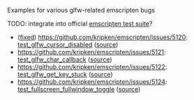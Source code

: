 Examples for various glfw-related emscripten bugs

TODO: integrate into official [emscripten test suite](https://github.com/kripken/emscripten/tree/master/tests)?

* ([fixed](https://github.com/kripken/emscripten/commit/4ee1557a8f2473405971d4872bf71199174a2776)) https://github.com/kripken/emscripten/issues/5120: [test_glfw_cursor_disabled](https://satoshinm.github.io/emglfwbugs/test_glfw_cursor_disabled/test_glfw_cursor_disabled.html) ([source](https://github.com/satoshinm/emglfwbugs/blob/gh-pages/test_glfw_cursor_disabled/test_glfw_cursor_disabled.c))
* https://github.com/kripken/emscripten/issues/5121: [test_glfw_char_callback](https://satoshinm.github.io/emglfwbugs/test_glfw_char_callback/test_glfw_char_callback.html) ([source](https://github.com/satoshinm/emglfwbugs/blob/gh-pages/test_glfw_char_callback/test_glfw_char_callback.c))
* https://github.com/kripken/emscripten/issues/5122: [test_glfw_get_key_stuck](https://satoshinm.github.io/emglfwbugs/test_glfw_get_key_stuck/test_glfw_get_key_stuck.html) ([source](https://github.com/satoshinm/emglfwbugs/blob/gh-pages/test_glfw_get_key_stuck/test_glfw_get_key_stuck.c))
* https://github.com/kripken/emscripten/issues/5124: [test_fullscreen_fullwindow_toggle](https://satoshinm.github.io/emglfwbugs/test_fullscreen_fullwindow_toggle/test_fullscreen_fullwindow_toggle.html) ([source](https://github.com/satoshinm/emglfwbugs/tree/gh-pages/test_fullscreen_fullwindow_toggle/test_fullscreen_fullwindow_toggle.c))

